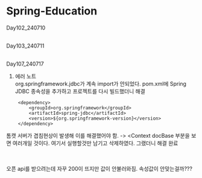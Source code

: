 # Spring-Education

Day102_240710 
<br><br>

Day103_240711
<br><br>

Day107_240717<br>
1. 에러 노트<br>
org.springframework.jdbc가 계속 import가 안되었다. pom.xml에 Spring JDBC 종속성을 추가하고 프로젝트를 다시 빌드했더니 해결

		<dependency>
		    <groupId>org.springframework</groupId>
		    <artifactId>spring-jdbc</artifactId>
		    <version>${org.springframework-version}</version>
		</dependency>


톰캣 서버가 겹침현상이 발생해 이를 해결했어야 함.
-> <Context docBase 부분을 보면 여러개일 것이다. 여기서 실행할것만 남기고 삭제하였다.
그랬더니 해결 완료<br><br><br>

오픈 api를 받으려는데 자꾸 200이 뜨지만 값이 안불러와짐. 속성값이 안맞는걸까???<br>
